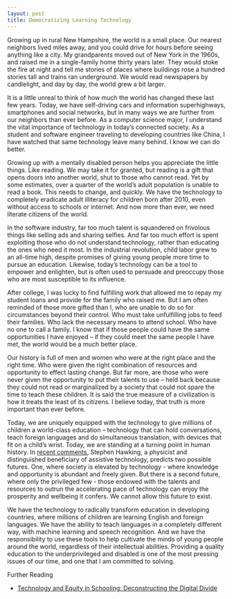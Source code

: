 ```yaml
---
layout: post
title: Democratizing Learning Technology
---
```


Growing up in rural New Hampshire, the world is a small place. Our nearest neighbors lived miles away, and you could drive for hours before seeing anything like a city. My grandparents moved out of New York in the 1960s, and raised me in a single-family home thirty years later. They would stoke the fire at night and tell me stories of places where buildings rose a hundred stories tall and trains ran underground. We would read newspapers by candlelight, and day by day, the world grew a bit larger.

It is a little unreal to think of how much the world has changed these last few years. Today, we have self-driving cars and information superhighways, smartphones and social networks, but in many ways we are further from our neighbors than ever before. As a computer science major, I understand the vital importance of technology in today’s connected society. As a student and software engineer traveling to developing countries like China, I have watched that same technology leave many behind. I know we can do better.

Growing up with a mentally disabled person helps you appreciate the little things. Like reading. We may take it for granted, but reading is a gift that opens doors into another world, shut to those who cannot read. Yet by some estimates, over a quarter of the world’s adult population is unable to read a book. This needs to change, and quickly. We have the technology to completely eradicate adult illiteracy for children born after 2010, even without access to schools or internet. And now more than ever, we need literate citizens of the world.

In the software industry, far too much talent is squandered on frivolous things like selling ads and sharing selfies. And far too much effort is spent exploiting those who do not understand technology, rather than educating the ones who need it most. In the industrial revolution, child labor grew to an all-time high, despite promises of giving young people more time to pursue an education. Likewise, today’s technology can be a tool to empower and enlighten, but is often used to persuade and preoccupy those who are most susceptible to its influence.

After college, I was lucky to find fulfilling work that allowed me to repay my student loans and provide for the family who raised me. But I am often reminded of those more gifted than I, who are unable to do so for circumstances beyond their control. Who must take unfulfilling jobs to feed their families. Who lack the necessary means to attend school. Who have no one to call a family. I know that if those people could have the same opportunities I have enjoyed – if they could meet the same people I have met, the world would be a much better place.

Our history is full of men and women who were at the right place and the right time. Who were given the right combination of resources and opportunity to effect lasting change. But far more, are those who were never given the opportunity to put their talents to use – held back because they could not read or marginalized by a society that could not spare the time to teach these children. It is said the true measure of a civilization is how it treats the least of its citizens. I believe today, that truth is more important than ever before.

Today, we are uniquely equipped with the technology to give millions of children a world-class education – technology that can hold conversations, teach foreign languages and do simultaneous translation, with devices that fit on a child’s wrist. Today, we are standing at a turning point in human history. In [recent comments](https://www.reddit.com/r/science/comments/3nyn5i/science_ama_series_stephen_hawking_ama_answers/cvsdmkv), Stephen Hawking, a physicist and distinguished beneficiary of assistive technology, predicts two possible futures. One, where society is elevated by technology - where knowledge and opportunity is abundant and freely given. But there is a second future, where only the privileged few - those endowed with the talents and resources to outrun the accelerating pace of technology can enjoy the prosperity and wellbeing it confers. We cannot allow this future to exist.

We have the technology to radically transform education in developing countries, where millions of children are learning English and foreign languages. We have the ability to teach languages in a completely different way, with machine learning and speech recognition. And we have the responsibility to use these tools to help cultivate the minds of young people around the world, regardless of their intellectual abilities. Providing a quality education to the underprivileged and disabled is one of the most pressing issues of our time, and one that I am committed to solving.


Further Reading

* [Technology and Equity in Schooling: Deconstructing the Digital Divide](http://www.education.uci.edu/person/warschauer_m/docs/tes.pdf)
